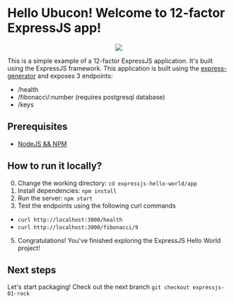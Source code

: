 # Hello Ubucon! Welcome to 12-factor ExpressJS app!

<p align="center">
    <img src="https://res.cloudinary.com/practicaldev/image/fetch/s--MgAyrZbI--/c_limit%2Cf_auto%2Cfl_progressive%2Cq_auto%2Cw_880/https://cdn-images-1.medium.com/max/1024/1%2AhYfdBkfKgvtMoDcqk_LjWA.png">
</p>

This is a simple example of a 12-factor ExpressJS application. It's built using the ExpressJS framework.
This application is built using the [express-generator](https://expressjs.com/en/starter/generator.html)
and exposes 3 endpoints:
- /health
- /fibonacci/:number (requires postgresql database)
- /keys

## Prerequisites

- [NodeJS && NPM](https://nodejs.org/en/download)


## How to run it locally?

0. Change the working directory: `cd expressjs-hello-world/app`
1. Install dependencies: `npm install`
2. Run the server: `npm start`
4. Test the endpoints using the following curl commands
  - `curl http://localhost:3000/health`
  - `curl http://localhost:3000/fibonacci/9`
5. Congratulations! You've finished exploring the ExpressJS Hello World project!

## Next steps

Let's start packaging! Check out the next branch `git checkout expressjs-01-rock`

